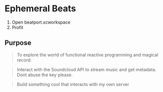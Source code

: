 Ephemeral Beats
====================

1. Open beatport.xcworkspace
2. Profit

Purpose
---------------------

> To explore the world of functional reactive programming and magical record.

> Interact with the Soundcloud API to stream music and get metadata. Dont abuse the key please. 

> Build something cool that interacts with my own server




